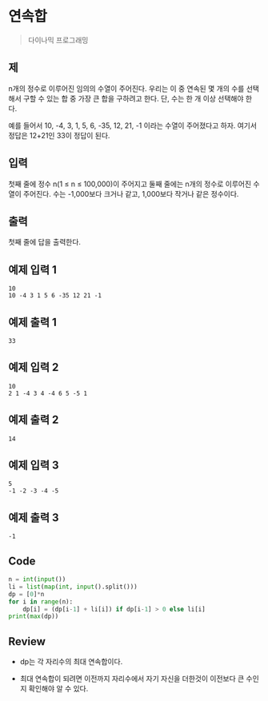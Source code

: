 # 연속합

> 다이나믹 프로그래밍

## 제

n개의 정수로 이루어진 임의의 수열이 주어진다. 우리는 이 중 연속된 몇 개의 수를 선택해서 구할 수 있는 합 중 가장 큰 합을 구하려고 한다. 단, 수는 한 개 이상 선택해야 한다.

예를 들어서 10, -4, 3, 1, 5, 6, -35, 12, 21, -1 이라는 수열이 주어졌다고 하자. 여기서 정답은 12+21인 33이 정답이 된다.

## 입력

첫째 줄에 정수 n(1 ≤ n ≤ 100,000)이 주어지고 둘째 줄에는 n개의 정수로 이루어진 수열이 주어진다. 수는 -1,000보다 크거나 같고, 1,000보다 작거나 같은 정수이다.

## 출력

첫째 줄에 답을 출력한다.

## 예제 입력 1 

```
10
10 -4 3 1 5 6 -35 12 21 -1
```

## 예제 출력 1 

```
33
```

## 예제 입력 2 

```
10
2 1 -4 3 4 -4 6 5 -5 1
```

## 예제 출력 2

```
14
```

## 예제 입력 3 

```
5
-1 -2 -3 -4 -5
```

## 예제 출력 3 

```
-1
```

## Code

```python
n = int(input())
li = list(map(int, input().split()))
dp = [0]*n
for i in range(n):
    dp[i] = (dp[i-1] + li[i]) if dp[i-1] > 0 else li[i]
print(max(dp))
```

## Review

- dp는 각 자리수의 최대 연속합이다. 

- 최대 연속합이 되려면 이전까지 자리수에서 자기 자신을 더한것이 이전보다 큰 수인지 확인해야 알 수 있다.



